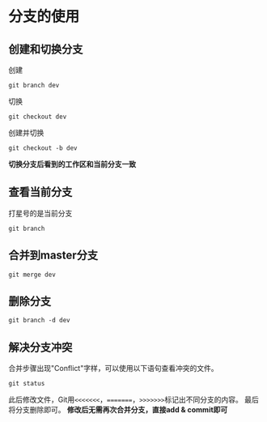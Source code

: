 # 分支的使用

## 创建和切换分支
创建
```
git branch dev
```
切换
```
git checkout dev
```
创建并切换
```
git checkout -b dev
```
**切换分支后看到的工作区和当前分支一致**

## 查看当前分支
打星号的是当前分支
```
git branch
```

## 合并到master分支
```
git merge dev
```

## 删除分支
```
git branch -d dev
```

## 解决分支冲突
合并步骤出现"Conflict"字样，可以使用以下语句查看冲突的文件。
```
git status
```
此后修改文件，Git用`<<<<<<<`，`=======`，`>>>>>>>`标记出不同分支的内容。
最后将分支删除即可。
**修改后无需再次合并分支，直接add & commit即可**
